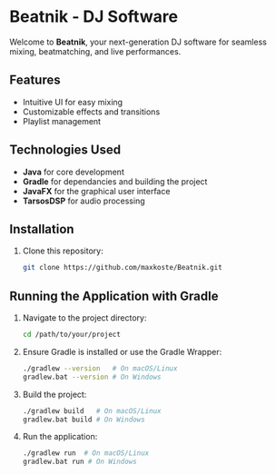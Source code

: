 # Beatnik - DJ Software

Welcome to **Beatnik**, your next-generation DJ software for seamless mixing, beatmatching, and live performances.

## Features
- Intuitive UI for easy mixing
- Customizable effects and transitions
- Playlist management

## Technologies Used
- **Java** for core development
- **Gradle** for dependancies and building the project
- **JavaFX** for the graphical user interface
- **TarsosDSP** for audio processing

## Installation
1. Clone this repository:
   ```sh
   git clone https://github.com/maxkoste/Beatnik.git
   ```

## Running the Application with Gradle
1. Navigate to the project directory:
   ```sh
   cd /path/to/your/project
   ```
2. Ensure Gradle is installed or use the Gradle Wrapper:
   ```sh
   ./gradlew --version   # On macOS/Linux
   gradlew.bat --version # On Windows
   ```
3. Build the project:
   ```sh
   ./gradlew build   # On macOS/Linux
   gradlew.bat build # On Windows
   ```
4. Run the application:
   ```sh
   ./gradlew run  # On macOS/Linux
   gradlew.bat run # On Windows
   ```

